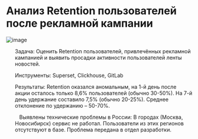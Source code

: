 # Анализ Retention пользователей после рекламной кампании

![image](https://github.com/user-attachments/assets/f200c18b-2883-409e-b149-7d169a4dad22)

<ol>

<p> Задача: Оценить Retention пользователей, привлечённых рекламной кампанией и выявить просадки активности пользователей ленты новостей. </p>
<p> Инструменты: Superset, Clickhouse, GitLab </p>
<p> Результаты: Retention оказался аномальным, на 1-й день после акции осталось только 8,6% пользователей (обычно 30-50%). На 7-й день удержание составило 7,5% (обычно 20-25%). Среднее отклонение по удержанию – 50-70%. </p>
  
Выявлены технические проблемы в России: В городах (Москва, Новосибирск) сервис не работал. Пользователи из этих регионов отсутствуют в базе. Проблема передана в отдел разработки.
